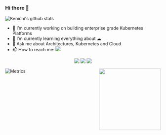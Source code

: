 ### Hi there 👋

![Kenichi's github stats](https://github-readme-stats.vercel.app/api?username=Kenichi-Shibata&hide=["issues"]&show_icons=true)


- 🔭 I’m currently working on building enterprise grade Kubernetes Platforms
- 🌱 I’m currently learning everything about ☁
- 💬 Ask me about Architectures, Kubernetes and Cloud
- 📫 How to reach me: <a href="https://kenichi.shibata.co.uk" alt="kenichi.shibata.co.uk">
        <img src="https://img.shields.io/badge/website-kenichi.shibata.co.uk-brightgreen" /></a>

<p align="center">
    <a href="https://gist.github.com/kenichi-shibata/f1298240742677cbafc298f07d10515c" alt="keybase URL">
        <img src="https://img.shields.io/keybase/pgp/kenichishibata?style=flat" /></a>
    <a href="https://github.com/kenichi-shibata/kenichi-shibata/releases" alt="Activity">
        <img src="https://img.shields.io/github/release-date/kenichi-shibata/kenichi-shibata" /></a>        
    <a href="https://github.com/kenichi-shibata/kenichi-shibata/pulse" alt="Activity">
        <img src="https://img.shields.io/github/commit-activity/w/kenichi-shibata/kenichi-shibata" /></a>
<!--     <a href="https://circleci.com/gh/badges/shields/tree/master">
        <img src="https://img.shields.io/circleci/project/github/badges/shields/master" alt="build status"></a>
    <a href="https://circleci.com/gh/badges/daily-tests">
        <img src="https://img.shields.io/circleci/project/github/badges/daily-tests?label=service%20tests"
            alt="service-test status"></a>
    <a href="https://coveralls.io/github/badges/shields">
        <img src="https://img.shields.io/coveralls/github/badges/shields"
            alt="coverage"></a>
    <a href="https://lgtm.com/projects/g/badges/shields/alerts/">
        <img src="https://img.shields.io/lgtm/alerts/g/badges/shields"
            alt="Total alerts"/></a>
    <a href="https://github.com/badges/shields/compare/gh-pages...master">
        <img src="https://img.shields.io/github/commits-since/badges/shields/gh-pages?label=commits%20to%20be%20deployed"
            alt="commits to be deployed"></a> -->
</p>


<img align='right' src='https://media.giphy.com/media/IbOOPCKdvLzTUII5fZ/giphy.gif' width='200"'>

![Metrics](https://metrics.lecoq.io/kenichi-shibata?template=classic&followup=1&isocalendar=1&languages=1&stars=1&isocalendar.duration=half-year&stars.limit=4&config.timezone=Europe%2FLondon&config.animated=true)
